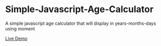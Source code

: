 # Simple-Javascript-Age-Calculator
A simple javascript age calculator that will display in years-months-days using moment

[Live Demo](https://alaksandarjesus.github.io/Simple-Javascript-Age-Calculator/index.html)
